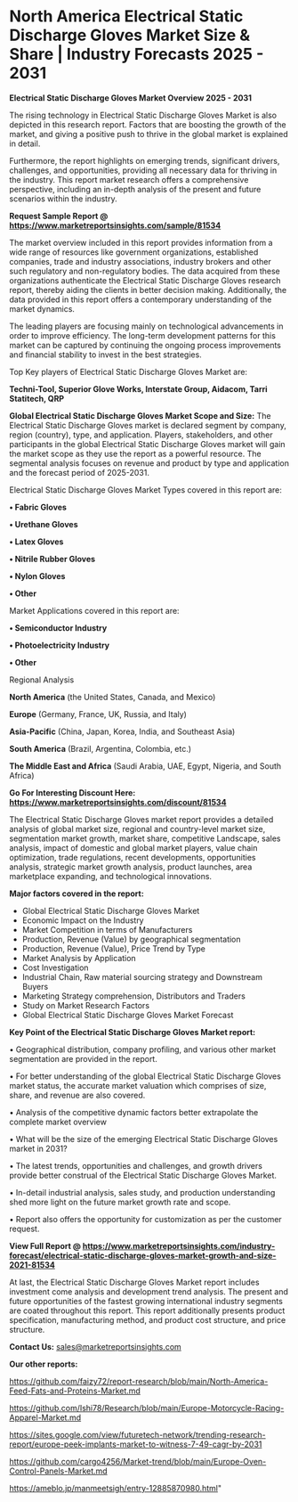 # North America Electrical Static Discharge Gloves Market Size & Share | Industry Forecasts 2025 - 2031

<Strong> Electrical Static Discharge Gloves Market Overview 2025 - 2031</strong>

The rising technology in Electrical Static Discharge Gloves Market is also depicted in this research report. Factors that are boosting the growth of the market, and giving a positive push to thrive in the global market is explained in detail.

Furthermore, the report highlights on emerging trends, significant drivers, challenges, and opportunities, providing all necessary data for thriving in the industry. This report market research offers a comprehensive perspective, including an in-depth analysis of the present and future scenarios within the industry.

<strong>Request Sample Report @ <a href=https://www.marketreportsinsights.com/sample/81534>https://www.marketreportsinsights.com/sample/81534</a></strong>

The market overview included in this report provides information from a wide range of resources like government organizations, established companies, trade and industry associations, industry brokers and other such regulatory and non-regulatory bodies. The data acquired from these organizations authenticate the Electrical Static Discharge Gloves research report, thereby aiding the clients in better decision making. Additionally, the data provided in this report offers a contemporary understanding of the market dynamics.

The leading players are focusing mainly on technological advancements in order to improve efficiency. The long-term development patterns for this market can be captured by continuing the ongoing process improvements and financial stability to invest in the best strategies.

Top Key players of Electrical Static Discharge Gloves Market are:

<strong>Techni-Tool, Superior Glove Works, Interstate Group, Aidacom, Tarri Statitech, QRP</strong>

<strong><b>Global Electrical Static Discharge Gloves Market Scope and Size:</b></strong>
The Electrical Static Discharge Gloves market is declared segment by company, region (country), type, and application. Players, stakeholders, and other participants in the global Electrical Static Discharge Gloves market will gain the market scope as they use the report as a powerful resource. The segmental analysis focuses on revenue and product by type and application and the forecast period of 2025-2031.

Electrical Static Discharge Gloves Market Types covered in this report are:

<strong>• Fabric Gloves

• Urethane Gloves

• Latex Gloves

• Nitrile Rubber Gloves

• Nylon Gloves

• Other</strong>

Market Applications covered in this report are:

<strong>• Semiconductor Industry

• Photoelectricity Industry

• Other</strong> 

Regional Analysis

<strong>North America</strong> (the United States, Canada, and Mexico)

<strong>Europe</strong> (Germany, France, UK, Russia, and Italy)

<strong>Asia-Pacific</strong> (China, Japan, Korea, India, and Southeast Asia)

<strong>South America</strong> (Brazil, Argentina, Colombia, etc.)

<strong>The Middle East and Africa</strong> (Saudi Arabia, UAE, Egypt, Nigeria, and South Africa)

<strong>Go For Interesting Discount Here: <a href=https://www.marketreportsinsights.com/discount/81534>https://www.marketreportsinsights.com/discount/81534</a></strong>

The Electrical Static Discharge Gloves market report provides a detailed analysis of global market size, regional and country-level market size, segmentation market growth, market share, competitive Landscape, sales analysis, impact of domestic and global market players, value chain optimization, trade regulations, recent developments, opportunities analysis, strategic market growth analysis, product launches, area marketplace expanding, and technological innovations.

<strong><b>Major factors covered in the report:</b></strong>
<ul>
  <li>Global Electrical Static Discharge Gloves Market </li>
  <li>Economic Impact on the Industry</li>
  <li>Market Competition in terms of Manufacturers</li>
  <li>Production, Revenue (Value) by geographical segmentation</li>
  <li>Production, Revenue (Value), Price Trend by Type</li>
  <li>Market Analysis by Application</li>
  <li>Cost Investigation</li>
  <li>Industrial Chain, Raw material sourcing strategy and Downstream Buyers</li>
  <li>Marketing Strategy comprehension, Distributors and Traders</li>
  <li>Study on Market Research Factors</li>
  <li>Global Electrical Static Discharge Gloves Market Forecast</li>
</ul>

<strong><b>Key Point of the Electrical Static Discharge Gloves Market report:</b></strong>

• Geographical distribution, company profiling, and various other market segmentation are provided in the report.

• For better understanding of the global Electrical Static Discharge Gloves market status, the accurate market valuation which comprises of size, share, and revenue are also covered.

• Analysis of the competitive dynamic factors better extrapolate the complete market overview

• What will be the size of the emerging Electrical Static Discharge Gloves market in 2031?

• The latest trends, opportunities and challenges, and growth drivers provide better construal of the Electrical Static Discharge Gloves Market.

• In-detail industrial analysis, sales study, and production understanding shed more light on the future market growth rate and scope.

• Report also offers the opportunity for customization as per the customer request.

<strong><b>View Full Report @ <a href=https://www.marketreportsinsights.com/industry-forecast/electrical-static-discharge-gloves-market-growth-and-size-2021-81534>https://www.marketreportsinsights.com/industry-forecast/electrical-static-discharge-gloves-market-growth-and-size-2021-81534</a></b></strong>


At last, the Electrical Static Discharge Gloves Market report includes investment come analysis and development trend analysis. The present and future opportunities of the fastest growing international industry segments are coated throughout this report. This report additionally presents product specification, manufacturing method, and product cost structure, and price structure.

<strong>Contact Us:</strong>
sales@marketreportsinsights.com

<strong>Our other reports:</strong>

<a href=https://github.com/faizy72/report-research/blob/main/North-America-Feed-Fats-and-Proteins-Market.md>https://github.com/faizy72/report-research/blob/main/North-America-Feed-Fats-and-Proteins-Market.md</a>

<a href=https://github.com/Ishi78/Research/blob/main/Europe-Motorcycle-Racing-Apparel-Market.md>https://github.com/Ishi78/Research/blob/main/Europe-Motorcycle-Racing-Apparel-Market.md</a>

<a href=https://sites.google.com/view/futuretech-network/trending-research-report/europe-peek-implants-market-to-witness-7-49-cagr-by-2031>https://sites.google.com/view/futuretech-network/trending-research-report/europe-peek-implants-market-to-witness-7-49-cagr-by-2031</a>

<a href=https://github.com/cargo4256/Market-trend/blob/main/Europe-Oven-Control-Panels-Market.md>https://github.com/cargo4256/Market-trend/blob/main/Europe-Oven-Control-Panels-Market.md</a>

<a href=https://ameblo.jp/manmeetsigh/entry-12885870980.html>https://ameblo.jp/manmeetsigh/entry-12885870980.html</a>"
